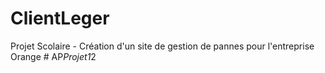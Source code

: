 # ClientLeger
Projet Scolaire - Création d'un site de gestion de pannes pour l'entreprise Orange
#   A P _ P r o j e t 1 _ 2  
 